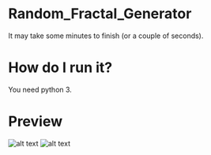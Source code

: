 # Random_Fractal_Generator
It may take some minutes to finish (or a couple of seconds). 

# How do I run it? 
You need python 3.

# Preview
![alt text](https://farm5.staticflickr.com/4870/46092534645_1c418c7c2f_o_d.png)
![alt text](https://farm8.staticflickr.com/7903/40041783693_79bfda8b68_o_d.png)
